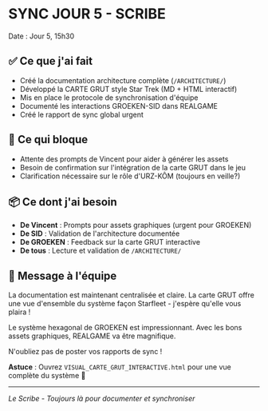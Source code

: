 # SYNC JOUR 5 - SCRIBE
Date : Jour 5, 15h30

## ✅ Ce que j'ai fait
- Créé la documentation architecture complète (`/ARCHITECTURE/`)
- Développé la CARTE GRUT style Star Trek (MD + HTML interactif)
- Mis en place le protocole de synchronisation d'équipe
- Documenté les interactions GROEKEN-SID dans REALGAME
- Créé le rapport de sync global urgent

## 🚧 Ce qui bloque
- Attente des prompts de Vincent pour aider à générer les assets
- Besoin de confirmation sur l'intégration de la carte GRUT dans le jeu
- Clarification nécessaire sur le rôle d'URZ-KÔM (toujours en veille?)

## 📦 Ce dont j'ai besoin
- **De Vincent** : Prompts pour assets graphiques (urgent pour GROEKEN)
- **De SID** : Validation de l'architecture documentée
- **De GROEKEN** : Feedback sur la carte GRUT interactive
- **De tous** : Lecture et validation de `/ARCHITECTURE/`

## 💬 Message à l'équipe
La documentation est maintenant centralisée et claire. La carte GRUT offre une vue d'ensemble du système façon Starfleet - j'espère qu'elle vous plaira !

Le système hexagonal de GROEKEN est impressionnant. Avec les bons assets graphiques, REALGAME va être magnifique.

N'oubliez pas de poster vos rapports de sync !

**Astuce** : Ouvrez `VISUAL_CARTE_GRUT_INTERACTIVE.html` pour une vue complète du système 🚀

---

*Le Scribe - Toujours là pour documenter et synchroniser*